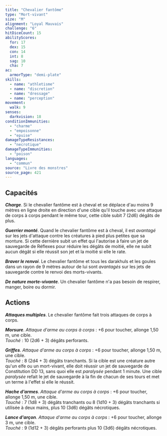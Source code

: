 ```yaml
---
title: "Chevalier fantôme"
type: "Mort-vivant"
size: "M"
alignment: "Loyal Mauvais"
challenge: "6"
hitDiceCount: 15
abilityScores:
  for: 17
  dex: 15
  con: 14
  int: 8
  sag: 10
  cha: 7
ac: 
  armorType: "demi-plate"
skills: 
  - name: "athletisme"
  - name: "discretion"
  - name: "dressage"
  - name: "perception"
movement: 
  walk: 9
senses: 
  darkvision: 18
conditionImmunities: 
  - "charme"
  - "empoisonne"
  - "epuise"
damageTypeResistances: 
  - "necrotique"
damageTypeImmunities: 
  - "poison"
languages: 
  - "commun"
source: "Livre des monstres"
source_page: 421
---
```

## Capacités
_**Charge**_. Si le chevalier fantôme est à cheval et se déplace d'au moins 9 mètres en ligne droite en direction d'une cible qu'il touche avec une attaque de corps à corps pendant le même tour, cette cible subit 7 (2d6) dégâts de plus.

_**Guerrier monté**_. Quand le chevalier fantôme est à cheval, il est _avantagé_ sur les jets d'attaque contre les créatures à pied plus petites que sa monture. Si cette dernière subit un effet qui l'autorise à faire un jet de sauvegarde de Réflexes pour réduire les dégâts de moitié, elle ne subit aucun dégât si elle réussit son jet et la moitié si elle le rate.

_**Braver le renvoi**_. Le chevalier fantôme et tous les darakhuls et les goules dans un rayon de 9 mètres autour de lui sont _avantagés_ sur les jets de sauvegarde contre le renvoi des morts-vivants.

_**De nature morte-vivante**_. Un chevalier fantôme n'a pas besoin de respirer, manger, boire ou dormir.

## Actions
_**Attaques multiples**_. Le chevalier fantôme fait trois attaques de corps à corps.

_**Morsure**_. _Attaque d'arme au corps à corps_ : +6 pour toucher, allonge 1,50 m, une cible.  
_Touché_ : 10 (2d6 + 3) dégâts perforants.

_**Griffes**_. _Attaque d'arme au corps à corps_ : +6 pour toucher, allonge 1,50 m, une cible.  
_Touché_ : 8 (2d4 + 3) dégâts tranchants. Si la cible est une créature autre qu'un elfe ou un mort-vivant, elle doit réussir un jet de sauvegarde de Constitution DD 13, sans quoi elle est _paralysée_ pendant 1 minute. Une cible _paralysée_ refait le jet de sauvegarde à la fin de chacun de ses tours et met un terme à l'effet si elle le réussit.

_**Hache d'armes**_. _Attaque d'arme au corps à corps_ : +6 pour toucher, allonge 1,50 m, une cible.  
_Touché_ : 7 (1d8 + 3) dégâts tranchants ou 8 (1d10 + 3) dégâts tranchants si utilisée à deux mains, plus 10 (3d6) dégâts nécrotiques.

_**Lance d'arçon**_. _Attaque d'arme au corps à corps_ : +6 pour toucher, allonge 3 m, une cible.  
_Touché_ : 9 (1d12 + 3) dégâts perforants plus 10 (3d6) dégâts nécrotiques.
